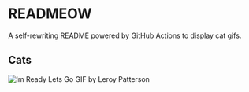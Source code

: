 # READMEOW

A self-rewriting README powered by GitHub Actions to display cat gifs.

## Cats

![Im Ready Lets Go GIF by Leroy Patterson](https://media0.giphy.com/media/CjmvTCZf2U3p09Cn0h/200.gif?cid=9acd02da622ftcrvvbcmucutiizg4vrdmygcuvs2xly9pat1&ep=v1_gifs_search&rid=200.gif&ct=g)
